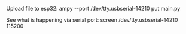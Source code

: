 Upload file to esp32:
ampy --port /dev/tty.usbserial-14210 put main.py

See what is happening via serial port:
screen /dev/tty.usbserial-14210 115200